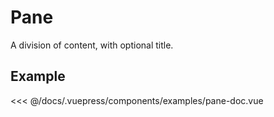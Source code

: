 # Pane

A division of content, with optional title.

## Example

<Demo componentName="examples-pane-doc" />

<SourceCode>
<<< @/docs/.vuepress/components/examples/pane-doc.vue
</SourceCode>
